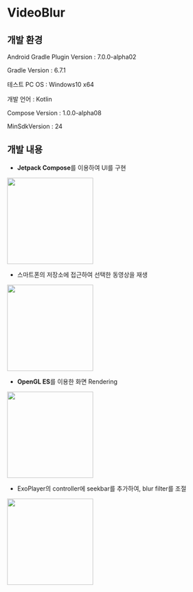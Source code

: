 # VideoBlur
## 개발 환경

Android Gradle Plugin Version : 7.0.0-alpha02

Gradle Version : 6.7.1

테스트 PC OS : Windows10 x64

개발 언어 : Kotlin

Compose Version : 1.0.0-alpha08

MinSdkVersion : 24

## 개발 내용

* **Jetpack Compose**를 이용하여 UI를 구현  
<img src="https://user-images.githubusercontent.com/11714725/102986726-a0117480-4554-11eb-866a-57b6521d643d.jpg" width="200"/>

* 스마트폰의 저장소에 접근하여 선택한 동영상을 재생  
<img src="https://user-images.githubusercontent.com/11714725/102986733-a0aa0b00-4554-11eb-999d-344831032a7b.jpg" width="200"/>

* **OpenGL ES**를 이용한 화면 Rendering   
<img src="https://user-images.githubusercontent.com/11714725/102986735-a142a180-4554-11eb-9c66-0dc8ba873e54.jpg" width="200"/>

* ExoPlayer의 controller에 seekbar를 추가하여, blur filter를 조절  
<img src="https://user-images.githubusercontent.com/11714725/102986739-a1db3800-4554-11eb-8243-ecd70d46cf3a.jpg" width="200"/>